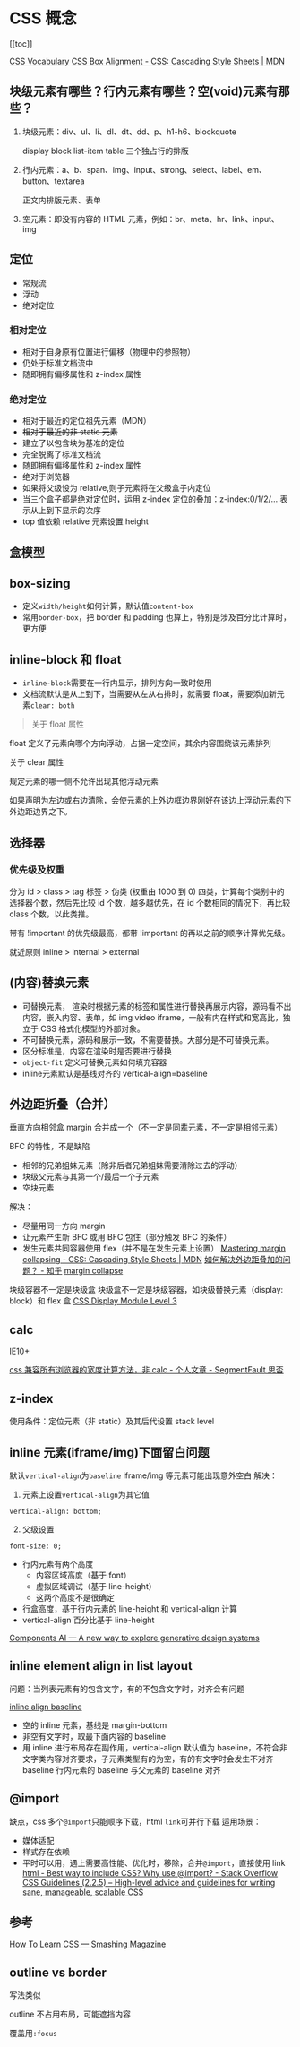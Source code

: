 # CSS 概念
[[toc]]

[CSS Vocabulary](http://apps.workflower.fi/vocabs/css/en#attribute-selector)
[CSS Box Alignment - CSS: Cascading Style Sheets | MDN](https://developer.mozilla.org/en-US/docs/Web/CSS/CSS_Box_Alignment)

## 块级元素有哪些？行内元素有哪些？空(void)元素有那些？

1. 块级元素：div、ul、li、dl、dt、dd、p、h1-h6、blockquote

    display block list-item table 三个独占行的排版

2. 行内元素：a、b、span、img、input、strong、select、label、em、button、textarea

    正文内排版元素、表单

3. 空元素：即没有内容的 HTML 元素，例如：br、meta、hr、link、input、img

## 定位

- 常规流
- 浮动
- 绝对定位

### 相对定位

- 相对于自身原有位置进行偏移（物理中的参照物）
- 仍处于标准文档流中
- 随即拥有偏移属性和 z-index 属性

### 绝对定位

- 相对于最近的定位祖先元素（MDN）
- ~~相对于最近的非 static 元素~~
- 建立了以包含块为基准的定位
- 完全脱离了标准文档流
- 随即拥有偏移属性和 z-index 属性
- 绝对于浏览器
- 如果将父级设为 relative,则子元素将在父级盒子内定位
- 当三个盒子都是绝对定位时，运用 z-index 定位的叠加：z-index:0/1/2/… 表示从上到下显示的次序
- top 值依赖 relative 元素设置 height

## 盒模型

## box-sizing

- 定义`width/height`如何计算，默认值`content-box`
- 常用`border-box`，把 border 和 padding 也算上，特别是涉及百分比计算时，更方便

## inline-block 和 float

- `inline-block`需要在一行内显示，排列方向一致时使用
- 文档流默认是从上到下，当需要从左从右排时，就需要 float，需要添加新元素`clear: both`

> 关于 float 属性

float 定义了元素向哪个方向浮动，占据一定空间，其余内容围绕该元素排列

关于 clear 属性

规定元素的哪一侧不允许出现其他浮动元素

如果声明为左边或右边清除，会使元素的上外边框边界刚好在该边上浮动元素的下外边距边界之下。

## 选择器

### 优先级及权重

分为 id > class > tag 标签 > 伪类 (权重由 1000 到 0) 四类，计算每个类别中的选择器个数，然后先比较 id 个数，越多越优先，在 id 个数相同的情况下，再比较 class 个数，以此类推。

带有 !important 的优先级最高，都带 !important 的再以之前的顺序计算优先级。

就近原则 inline > internal > external

## (内容)替换元素

- 可替换元素， 渲染时根据元素的标签和属性进行替换再展示内容，源码看不出内容，嵌入内容、表单，如 img video iframe，一般有内在样式和宽高比，独立于 CSS 格式化模型的外部对象。
- 不可替换元素，源码和展示一致，不需要替换。大部分是不可替换元素。
- 区分标准是，内容在渲染时是否要进行替换
- `object-fit` 定义可替换元素如何填充容器
- inline元素默认是基线对齐的 vertical-align=baseline

## 外边距折叠（合并）

垂直方向相邻盒 margin 合并成一个（不一定是同辈元素，不一定是相邻元素）

BFC 的特性，不是缺陷

- 相邻的兄弟姐妹元素（除非后者兄弟姐妹需要清除过去的浮动）
- 块级父元素与其第一个/最后一个子元素
- 空块元素

解决：
- 尽量用同一方向 margin
- 让元素产生新 BFC 或用 BFC 包住（部分触发 BFC 的条件）
- 发生元素共同容器使用 flex（并不是在发生元素上设置）
[Mastering margin collapsing - CSS: Cascading Style Sheets | MDN](https://developer.mozilla.org/en-US/docs/Web/CSS/CSS_Box_Model/Mastering_margin_collapsing)
[如何解决外边距叠加的问题？ - 知乎](https://www.zhihu.com/question/19823139)
[margin collapse](https://codepen.io/cyio/pen/mdregqb)

块级容器不一定是块级盒
块级盒不一定是块级容器，如块级替换元素（display: block）和 flex 盒
[CSS Display Module Level 3](https://www.w3.org/TR/css-display-3/#block-container)

## calc

IE10+

[css 兼容所有浏览器的宽度计算方法，非 calc - 个人文章 - SegmentFault 思否](https://segmentfault.com/a/1190000010806965)

## z-index

使用条件：定位元素（非 static）及其后代设置 stack level

## inline 元素(iframe/img)下面留白问题

默认`vertical-align`为`baseline`
iframe/img 等元素可能出现意外空白
解决：

1. 元素上设置`vertical-align`为其它值

```
vertical-align: bottom;
```

2. 父级设置

```
font-size: 0;
```

- 行内元素有两个高度
  - 内容区域高度（基于 font）
  - 虚拟区域调试（基于 line-height）
  - 这两个高度不是很确定
- 行盒高度，基于行内元素的 line-height 和 vertical-align 计算
- vertical-align 百分比基于 line-height

[Components AI — A new way to explore generative design systems](https://components.ai/box-shadows/)

## inline element align in list layout

问题：当列表元素有的包含文字，有的不包含文字时，对齐会有问题

[inline align baseline](https://codepen.io/cyio/pen/abZzWPo)

- 空的 inline 元素，基线是 margin-bottom
- 非空有文字时，取最下面内容的 baseline
- 用 inline 进行布局存在副作用，vertical-align 默认值为 baseline，不符合非文字类内容对齐要求，子元素类型有的为空，有的有文字时会发生不对齐
baseline 行内元素的 baseline 与父元素的 baseline 对齐

## @import

缺点，css 多个`@import`只能顺序下载，html `link`可并行下载
适用场景：

- 媒体适配
- 样式存在依赖
- 平时可以用，遇上需要高性能、优化时，移除，合并`@import`，直接使用 link
  [html - Best way to include CSS? Why use @import? - Stack Overflow](https://stackoverflow.com/questions/10036977/best-way-to-include-css-why-use-import?answertab=votes#tab-top)
  [CSS Guidelines (2.2.5) – High-level advice and guidelines for writing sane, manageable, scalable CSS](https://cssguidelin.es/)

## 参考

[How To Learn CSS — Smashing Magazine](https://www.smashingmagazine.com/2019/01/how-to-learn-css/)

## outline vs border
写法类似

outline 不占用布局，可能遮挡内容

覆盖用`:focus`

